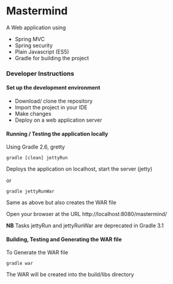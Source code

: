 Mastermind
=================

A Web application using
- Spring MVC
- Spring security
- Plain Javascript (ES5)
- Gradle for building the project


### Developer Instructions

#### Set up the development environment
- Download/ clone the repository
- Import the project in your IDE
- Make changes
- Deploy on a web application server



#### Running / Testing the application locally

Using Gradle 2.6, gretty
```
gradle [clean] jettyRun
```
Deploys the application on localhost, start the server (jetty)

   or

```
gradle jettyRunWar
```
Same as above but also creates the WAR file

Open your browser at the URL
http://localhost:8080/mastermind/


**NB** Tasks jettyRun and jettyRunWar are deprecated in Gradle 3.1


#### Building, Testing and Generating the WAR file

To Generate the WAR file
```
gradle war
```
The WAR will be created into the build/libs directory
